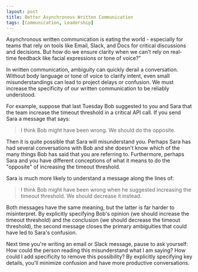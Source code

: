 ```yaml
---
layout: post
title: Better Asynchronous Written Communication
tags: [Communication, Leadership]
---
```

<script> 
  (function(i,s,o,g,r,a,m){i['GoogleAnalyticsObject']=r;i[r]=i[r]||function(){
  (i[r].q=i[r].q||[]).push(arguments)},i[r].l=1*new Date();a=s.createElement(o),
  m=s.getElementsByTagName(o)[0];a.async=1;a.src=g;m.parentNode.insertBefore(a,m)
  })(window,document,'script','https://www.google-analytics.com/analytics.js','ga');

  ga('create', 'UA-82391879-1', 'auto');
  ga('send', 'pageview');

</script>

Asynchronous written communication is eating the world - especially for teams that rely on tools like Email, Slack, and Docs for critical discussions and decisions. But how do we ensure clarity when we can't rely on real-time feedback like facial expressions or tone of voice?”

In written communication, ambiguity can quickly derail a conversation. Without body language or tone of voice to clarify intent, even small misunderstandings can lead to project delays or confusion. We must increase the specificity of our written communication to be reliably understood.

For example, suppose that last Tuesday Bob suggested to you and Sara that the team increase the timeout threshold in a critical API call. If you send Sara a message that says:

> I think Bob might have been wrong. We should do the opposite.

Then it is quite possible that Sara will misunderstand you. Perhaps Sara has had several conversations with Bob and she doesn't know which of the many things Bob has said that you are referring to. Furthermore, perhaps Sara and you have different conceptions of what it means to do the "opposite" of increasing the timeout threshold.

Sara is much more likely to understand a message along the lines of:

> I think Bob might have been wrong when he suggested increasing the timeout threshold. We should decrease it instead.

Both messages have the same meaning, but the latter is far harder to misinterpret. By explicitly specifying Bob's opinion (we should increase the timeout threshold) and the conclusion (we should decrease the timeout threshold), the second message closes the primary ambiguities that could have led to Sara's confusion.

Next time you're writing an email or Slack message, pause to ask yourself: How could the person reading this misunderstand what I am saying? How could I add specificity to remove this possibility? By explicitly specifying key details, you'll minimize confusion and have more productive conversations.

<!-- The next time you go to  -->
<!-- By increasing the specificity of our async written communication we can significantly improve its understandability. -->